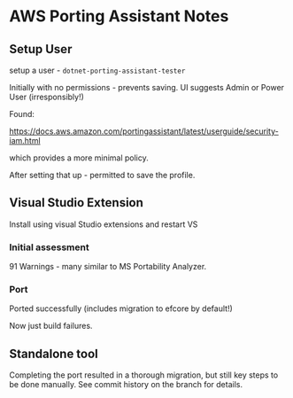 # AWS Porting Assistant Notes

## Setup User

setup a user - `dotnet-porting-assistant-tester`

Initially with no permissions - prevents saving.  UI suggests Admin or Power User (irresponsibly!)

Found:

https://docs.aws.amazon.com/portingassistant/latest/userguide/security-iam.html

which provides a more minimal policy.

After setting that up - permitted to save the profile.

## Visual Studio Extension

Install using visual Studio extensions and restart VS

### Initial assessment

91 Warnings - many similar to MS Portability Analyzer.

### Port

Ported successfully (includes migration to efcore by default!)

Now just build failures.

## Standalone tool

Completing the port resulted in a thorough migration, but still key steps to be done manually.  See commit history on the branch for details.



